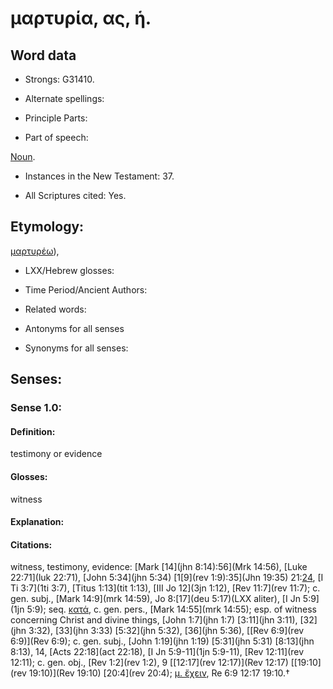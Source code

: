 # μαρτυρία, ας, ἡ.

<!-- Status: S2=NeedsReview -->
<!-- Lexica used for edits: BDAG, FFM, LN, A-S -->

## Word data

* Strongs: G31410.

* Alternate spellings:

* Principle Parts: 

* Part of speech: 

[Noun](http://ugg.readthedocs.io/en/latest/noun.html).

* Instances in the New Testament: 37.

* All Scriptures cited: Yes.

## Etymology: 

[μαρτυρέω]()),

* LXX/Hebrew glosses: 

* Time Period/Ancient Authors: 

* Related words: 

* Antonyms for all senses

* Synonyms for all senses: 

## Senses: 

### Sense  1.0: 

#### Definition: 

 testimony or evidence
 
#### Glosses: 

witness

#### Explanation: 



#### Citations: 

witness, testimony, evidence: [Mark [14](jhn 8:14):56](Mrk 14:56), [Luke 22:71](luk 22:71), [John 5:34](jhn 5:34) [1[9](rev 1:9):35](Jhn 19:35) 21:[24](sir.31.24), [I Ti 3:7](1ti 3:7), [Titus 1:13](tit 1:13), [III Jo 12](3jn 1:12), [Rev 11:7](rev 11:7); c. gen. subj., [Mark 14:9](mrk 14:59), Jo 8:[17](deu 5:17)(LXX aliter), [I Jn 5:9](1jn 5:9); seq. [κατά](), c. gen. pers., [Mark 14:55](mrk 14:55); esp. of witness concerning Christ and divine things, [John 1:7](jhn 1:7) [3:11](jhn 3:11), [32](jhn 3:32), [33](jhn 3:33) [5:32](jhn 5:32), [36](jhn 5:36), [[Rev 6:9](rev 6:9)](Rev 6:9); c. gen. subj., [John 1:19](jhn 1:19) [5:31](jhn 5:31) [8:13](jhn 8:13), 14, [Acts 22:18](act 22:18), [I Jn 5:9-11](1jn 5:9-11), [Rev 12:11](rev 12:11); c. gen. obj., [Rev 1:2](rev 1:2), 9 [[12:17](rev 12:17)](Rev 12:17) [[19:10](rev 19:10)](Rev 19:10) [20:4](rev 20:4); [μ. ἔχειν](), Re 6:9 12:17 19:10.†
